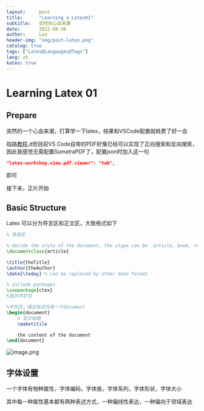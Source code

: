 ```yaml
---
layout:     post
title:      "Learning a Latex01"
subtitle:   突然的心血来潮
date:       2022-08-30
author:     Leo
header-img: "img/post-latex.png"
catalog: true
tags: ["Latex@Languages@Tags"]
lang: zh
katex: true
---
```


# Learning Latex 01

## Prepare 

突然的一个心血来潮，打算学一下latex，结果和VSCode配置就耗费了好一会

指路[教程](https://zhuanlan.zhihu.com/p/38178015),d但目前VS Code自带的PDF好像已经可以实现了正向搜索和反向搜索，因此我感觉无需配置SumatraPDF了，配置json时加入这一句

```json
"latex-workshop.view.pdf.viewer": "tab",
```

即可

接下来，正片开始

## Basic Structure

Latex 可以分为导言区和正文区，大致格式如下

```Latex
% 导言区

% decide the style of the document, the stype can be  article, book, report or letter
\documentclass{article} 

\title{theTitle}
\author{theAuthor}
\date{\today} % can be replaced by other date format

% include packages
\usepackage{ctex}
%显示中文包

%中文区，保证有且仅有一个document
\begin{document}
    % 显示标题
    \maketitile

    the content of the document
\end{document}
```

![image.png](https://pic7.58cdn.com.cn/nowater/webim/big/n_v2092df80458604cc7ba919e9a7fc91217.png)

## 字体设置

一个字体有物种属性，字体编码，字体族，字体系列，字体形状，字体大小

其中每一种属性基本都有两种表述方式，一种偏线性表达，一种偏向于领域表达
